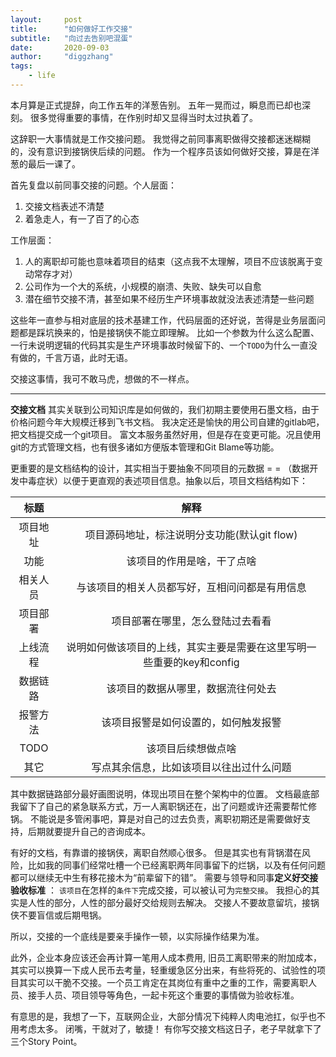 ```yaml
---
layout:     post
title:      "如何做好工作交接"
subtitle:   "向过去告别吧混蛋"
date:       2020-09-03
author:     "diggzhang"
tags:
    - life
---
```


本月算是正式提辞，向工作五年的洋葱告别。
五年一晃而过，瞬息而已却也深刻。
很多觉得重要的事情，在作别时却又显得当时太过执着了。

这辞职一大事情就是工作交接问题。
我觉得之前同事离职做得交接都迷迷糊糊的，没有意识到接锅侠后续的问题。
作为一个程序员该如何做好交接，算是在洋葱的最后一课了。

首先复盘以前同事交接的问题。个人层面：

1. 交接文档表述不清楚
2. 着急走人，有一了百了的心态

工作层面：

1. 人的离职却可能也意味着项目的结束（这点我不太理解，项目不应该脱离于变动常存才对）
2. 公司作为一个大的系统，小规模的崩溃、失败、缺失可以自愈 
3. 潜在细节交接不清，甚至如果不经历生产环境事故就没法表述清楚一些问题

这些年一直参与相对底层的技术基建工作，代码层面的还好说，苦得是业务层面问题都是踩坑换来的，怕是接锅侠不能立即理解。
比如一个参数为什么这么配置、一行未说明逻辑的代码其实是生产环境事故时候留下的、一个`TODO`为什么一直没有做的，千言万语，此时无语。

交接这事情，我可不敢马虎，想做的不一样点。

---

**交接文档** 其实关联到公司知识库是如何做的，我们初期主要使用石墨文档，由于价格问题今年大规模迁移到飞书文档。
我决定还是愉快的用公司自建的gitlab吧，把文档提交成一个git项目。
富文本服务虽然好用，但是存在变更可能。况且使用git的方式管理文档，也有很多诸如方便版本管理和Git Blame等功能。

更重要的是文档结构的设计，其实相当于要抽象不同项目的元数据 = = （数据开发中毒症状）以便于更直观的表述项目信息。抽象以后，项目文档结构如下：

|标题|解释|
|:--:|:--:|
|项目地址|项目源码地址，标注说明分支功能(默认git flow)
|功能|该项目的作用是啥，干了点啥
|相关人员|与该项目的相关人员都写好，互相问问都是有用信息
|项目部署|项目部署在哪里，怎么登陆过去看看
|上线流程|说明如何做该项目的上线，其实主要是需要在这里写明一些重要的key和config
|数据链路|该项目的数据从哪里，数据流往何处去
|报警方法|该项目报警是如何设置的，如何触发报警
|TODO| 该项目后续想做点啥
|其它| 写点其余信息，比如该项目以往出过什么问题

其中数据链路部分最好画图说明，体现出项目在整个架构中的位置。
文档最底部我留下了自己的紧急联系方式，万一人离职锅还在，出了问题或许还需要帮忙修锅。
不能说是多管闲事吧，算是对自己的过去负责，离职初期还是需要做好支持，后期就要提升自己的咨询成本。

有好的文档，有靠谱的接锅侠，离职自然顺心很多。
但是其实也有背锅潜在风险，比如我的同事们经常吐槽一个已经离职两年同事留下的烂锅，以及有任何问题都可以继续无中生有移花接木为“前辈留下的错”。
需要与领导和同事**定义好交接验收标准** ：
`该项目`在怎样的`条件下`完成交接，可以被认可为`完整交接`。
我担心的其实是人性的部分，人性的部分最好交给规则去解决。
交接人不要故意留坑，接锅侠不要盲信或后期甩锅。

所以，交接的一个底线是要亲手操作一顿，以实际操作结果为准。

此外，企业本身应该还会再计算一笔用人成本费用,
旧员工离职带来的附加成本，其实可以换算一下成人民币去考量，轻重缓急区分出来，有些将死的、试验性的项目其实可以干脆不交接。一个员工肯定在其岗位有重中之重的工作，需要离职人员、接手人员、项目领导等角色，一起卡死这个重要的事情做为验收标准。

有意思的是，我想了一下，互联网企业，大部分情况下纯粹人肉电池扛，似乎也不用考虑太多。
闭嘴，干就对了，敏捷！
有你写交接文档这日子，老子早就拿下了三个Story Point。